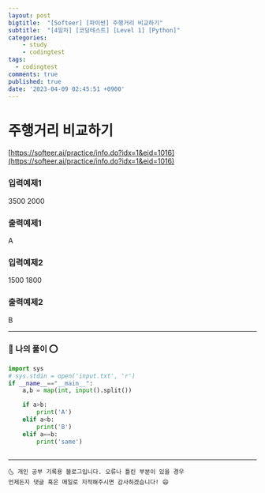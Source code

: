 ```yaml
---
layout: post
bigtitle:  "[Softeer] [파이썬] 주행거리 비교하기"
subtitle:  "[4일차] [코딩테스트] [Level 1] [Python]"
categories:
    - study
    - codingtest
tags:
  - codingtest
comments: true
published: true
date: '2023-04-09 02:45:51 +0900'
---
```


# 주행거리 비교하기

[https://softeer.ai/practice/info.do?idx=1&eid=1016](https://softeer.ai/practice/info.do?idx=1&eid=1016)

### 입력예제1
3500 2000

### 출력예제1
A

### 입력예제2
1500 1800

### 출력예제2
B


---

### 🚀 나의 풀이 ⭕

```python
import sys 
# sys.stdin = open('input.txt', 'r')
if __name__=="__main__":
    a,b = map(int, input().split())

    if a>b:
        print('A')
    elif a<b:
        print('B')
    elif a==b:
        print('same')
        

```


***
    🌜 개인 공부 기록용 블로그입니다. 오류나 틀린 부분이 있을 경우 
    언제든지 댓글 혹은 메일로 지적해주시면 감사하겠습니다! 😄